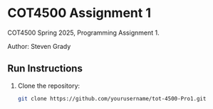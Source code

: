 # COT4500 Assignment 1

COT4500 Spring 2025, Programming Assignment 1.

Author: Steven Grady

## Run Instructions
1. Clone the repository:
   ```bash
   git clone https://github.com/yourusername/tot-4500-Pro1.git
